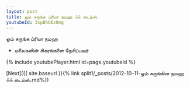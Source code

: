 ```yaml
---
layout: post
title: ஓம் சுருங்க ப்ரியா நமஹ ௧௧ டைம்ஸ்
youtubeId: 3xpBhOEz0mg
---
```

 
 
 ஓம் சுருங்க ப்ரியா நமஹ  
 
 -  மலைகளின் சிகரங்களை நேசிப்பவர் 
 
  
 
  
 
 
 
 
 
 


{% include youtubePlayer.html id=page.youtubeId %}
 
[Next]({{ site.baseurl }}{% link  split1/_posts/2012-10-11-ஓம் சுருங்கின நமஹ ௧௧ டைம்ஸ்.md%})
 
